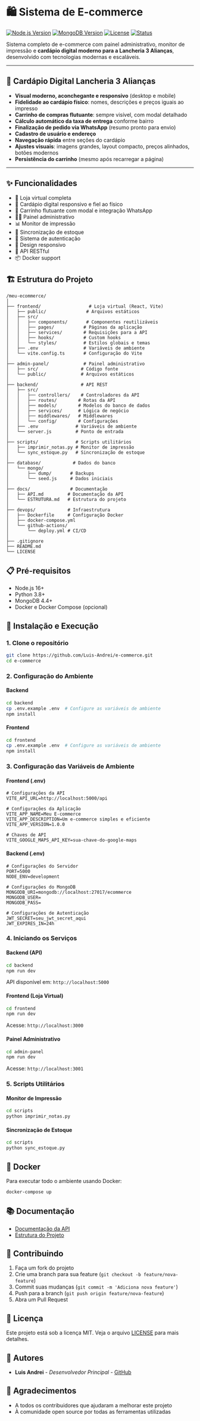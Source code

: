 # 🛍️ Sistema de E-commerce

[![Node.js Version](https://img.shields.io/badge/node.js-16%2B-green.svg)](https://nodejs.org/)
[![MongoDB Version](https://img.shields.io/badge/mongodb-4.4%2B-green.svg)](https://www.mongodb.com/)
[![License](https://img.shields.io/badge/license-MIT-blue.svg)](LICENSE)
[![Status](https://img.shields.io/badge/status-active-success.svg)]()

Sistema completo de e-commerce com painel administrativo, monitor de impressão e **cardápio digital moderno para a Lancheria 3 Alianças**, desenvolvido com tecnologias modernas e escaláveis.

---

## 🍔 Cardápio Digital Lancheria 3 Alianças

- **Visual moderno, aconchegante e responsivo** (desktop e mobile)
- **Fidelidade ao cardápio físico**: nomes, descrições e preços iguais ao impresso
- **Carrinho de compras flutuante**: sempre visível, com modal detalhado
- **Cálculo automático da taxa de entrega** conforme bairro
- **Finalização de pedido via WhatsApp** (resumo pronto para envio)
- **Cadastro de usuário e endereço**
- **Navegação rápida** entre seções do cardápio
- **Ajustes visuais**: imagens grandes, layout compacto, preços alinhados, botões modernos
- **Persistência do carrinho** (mesmo após recarregar a página)

---

## ✨ Funcionalidades

- 🛒 Loja virtual completa
- 🍔 Cardápio digital responsivo e fiel ao físico
- 🛒 Carrinho flutuante com modal e integração WhatsApp
- 👨‍💼 Painel administrativo
- 📊 Monitor de impressão
- 🔄 Sincronização de estoque
- 🔐 Sistema de autenticação
- 📱 Design responsivo
- 🚀 API RESTful
- 📦 Docker support

## 🏗️ Estrutura do Projeto

```
/meu-ecommerce/
│
├── frontend/                  # Loja virtual (React, Vite)
│   ├── public/               # Arquivos estáticos
│   ├── src/
│   │   ├── components/       # Componentes reutilizáveis
│   │   ├── pages/           # Páginas da aplicação
│   │   ├── services/        # Requisições para a API
│   │   ├── hooks/           # Custom hooks
│   │   └── styles/          # Estilos globais e temas
│   ├── .env                 # Variáveis de ambiente
│   └── vite.config.ts       # Configuração do Vite
│
├── admin-panel/             # Painel administrativo
│   ├── src/                # Código fonte
│   └── public/             # Arquivos estáticos
│
├── backend/                # API REST
│   ├── src/
│   │   ├── controllers/    # Controladores da API
│   │   ├── routes/        # Rotas da API
│   │   ├── models/        # Modelos do banco de dados
│   │   ├── services/      # Lógica de negócio
│   │   ├── middlewares/   # Middlewares
│   │   └── config/        # Configurações
│   ├── .env              # Variáveis de ambiente
│   └── server.js         # Ponto de entrada
│
├── scripts/              # Scripts utilitários
│   ├── imprimir_notas.py # Monitor de impressão
│   └── sync_estoque.py   # Sincronização de estoque
│
├── database/            # Dados do banco
│   └── mongo/
│       ├── dump/       # Backups
│       └── seed.js     # Dados iniciais
│
├── docs/               # Documentação
│   ├── API.md         # Documentação da API
│   └── ESTRUTURA.md   # Estrutura do projeto
│
├── devops/            # Infraestrutura
│   ├── Dockerfile     # Configuração Docker
│   ├── docker-compose.yml
│   └── github-actions/
│       └── deploy.yml # CI/CD
│
├── .gitignore
├── README.md
└── LICENSE
```

## 📋 Pré-requisitos

- Node.js 16+
- Python 3.8+
- MongoDB 4.4+
- Docker e Docker Compose (opcional)

## 🚀 Instalação e Execução

### 1. Clone o repositório

```bash
git clone https://github.com/Luis-Andrei/e-commerce.git
cd e-commerce
```

### 2. Configuração do Ambiente

#### Backend
```bash
cd backend
cp .env.example .env  # Configure as variáveis de ambiente
npm install
```

#### Frontend
```bash
cd frontend
cp .env.example .env  # Configure as variáveis de ambiente
npm install
```

### 3. Configuração das Variáveis de Ambiente

#### Frontend (.env)
```env
# Configurações da API
VITE_API_URL=http://localhost:5000/api

# Configurações da Aplicação
VITE_APP_NAME=Meu E-commerce
VITE_APP_DESCRIPTION=Um e-commerce simples e eficiente
VITE_APP_VERSION=1.0.0

# Chaves de API
VITE_GOOGLE_MAPS_API_KEY=sua-chave-do-google-maps
```

#### Backend (.env)
```env
# Configurações do Servidor
PORT=5000
NODE_ENV=development

# Configurações do MongoDB
MONGODB_URI=mongodb://localhost:27017/ecommerce
MONGODB_USER=
MONGODB_PASS=

# Configurações de Autenticação
JWT_SECRET=seu_jwt_secret_aqui
JWT_EXPIRES_IN=24h
```

### 4. Iniciando os Serviços

#### Backend (API)
```bash
cd backend
npm run dev
```
API disponível em: `http://localhost:5000`

#### Frontend (Loja Virtual)
```bash
cd frontend
npm run dev
```
Acesse: `http://localhost:3000`

#### Painel Administrativo
```bash
cd admin-panel
npm run dev
```
Acesse: `http://localhost:3001`

### 5. Scripts Utilitários

#### Monitor de Impressão
```bash
cd scripts
python imprimir_notas.py
```

#### Sincronização de Estoque
```bash
cd scripts
python sync_estoque.py
```

## 🐳 Docker

Para executar todo o ambiente usando Docker:

```bash
docker-compose up
```

## 📚 Documentação

- [Documentação da API](docs/API.md)
- [Estrutura do Projeto](docs/ESTRUTURA.md)

## 🤝 Contribuindo

1. Faça um fork do projeto
2. Crie uma branch para sua feature (`git checkout -b feature/nova-feature`)
3. Commit suas mudanças (`git commit -m 'Adiciona nova feature'`)
4. Push para a branch (`git push origin feature/nova-feature`)
5. Abra um Pull Request

## 📝 Licença

Este projeto está sob a licença MIT. Veja o arquivo [LICENSE](LICENSE) para mais detalhes.

## 👥 Autores

- **Luis Andrei** - *Desenvolvedor Principal* - [GitHub](https://github.com/Luis-Andrei)

## 🙏 Agradecimentos

- A todos os contribuidores que ajudaram a melhorar este projeto
- À comunidade open source por todas as ferramentas utilizadas 
